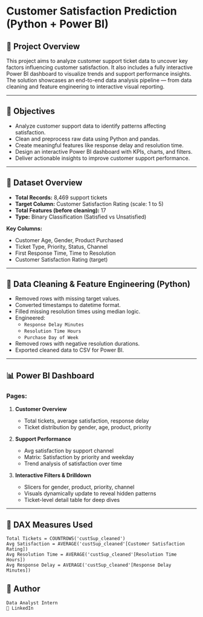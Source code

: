 # Customer Satisfaction Prediction (Python + Power BI)

## 📌 Project Overview

This project aims to analyze customer support ticket data to uncover key factors influencing customer satisfaction. It also includes a fully interactive Power BI dashboard to visualize trends and support performance insights. The solution showcases an end-to-end data analysis pipeline — from data cleaning and feature engineering to interactive visual reporting.

---

## 🎯 Objectives

- Analyze customer support data to identify patterns affecting satisfaction.
- Clean and preprocess raw data using Python and pandas.
- Create meaningful features like response delay and resolution time.
- Design an interactive Power BI dashboard with KPIs, charts, and filters.
- Deliver actionable insights to improve customer support performance.

---

## 📁 Dataset Overview

- **Total Records:** 8,469 support tickets  
- **Target Column:** Customer Satisfaction Rating (scale: 1 to 5)  
- **Total Features (before cleaning):** 17  
- **Type:** Binary Classification (Satisfied vs Unsatisfied)

**Key Columns:**
- Customer Age, Gender, Product Purchased  
- Ticket Type, Priority, Status, Channel  
- First Response Time, Time to Resolution  
- Customer Satisfaction Rating (target)

---

## 🧹 Data Cleaning & Feature Engineering (Python)

- Removed rows with missing target values.
- Converted timestamps to datetime format.
- Filled missing resolution times using median logic.
- Engineered:
  - `Response Delay Minutes`
  - `Resolution Time Hours`
  - `Purchase Day of Week`
- Removed rows with negative resolution durations.
- Exported cleaned data to CSV for Power BI.

---

## 📊 Power BI Dashboard

### Pages:
1. **Customer Overview**
   - Total tickets, average satisfaction, response delay
   - Ticket distribution by gender, age, product, priority

2. **Support Performance**
   - Avg satisfaction by support channel
   - Matrix: Satisfaction by priority and weekday
   - Trend analysis of satisfaction over time

3. **Interactive Filters & Drilldown**
   - Slicers for gender, product, priority, channel
   - Visuals dynamically update to reveal hidden patterns
   - Ticket-level detail table for deep dives

---

## 📐 DAX Measures Used

```DAX
Total Tickets = COUNTROWS('custSup_cleaned')
Avg Satisfaction = AVERAGE('custSup_cleaned'[Customer Satisfaction Rating])
Avg Resolution Time = AVERAGE('custSup_cleaned'[Resolution Time Hours])
Avg Response Delay = AVERAGE('custSup_cleaned'[Response Delay Minutes])

```

## 🙌 Author
```Shreesha P
Data Analyst Intern
🔗 LinkedIn
```
